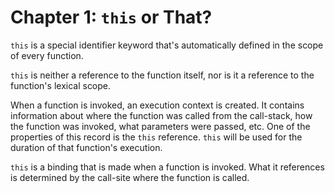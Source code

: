 # Chapter 1: `this` or That?

`this` is a special identifier keyword that's automatically defined in the scope of every function.

`this` is neither a reference to the function itself, nor is it a reference to the function's lexical scope.

When a function is invoked, an execution context is created. It contains information about where the function was called from the call-stack, how the function was invoked, what parameters were passed, etc. One of the properties of this record is the `this` reference. `this` will be used for the duration of that function's execution.

`this` is a binding that is made when a function is invoked. What it references is determined by the call-site where the function is called.
